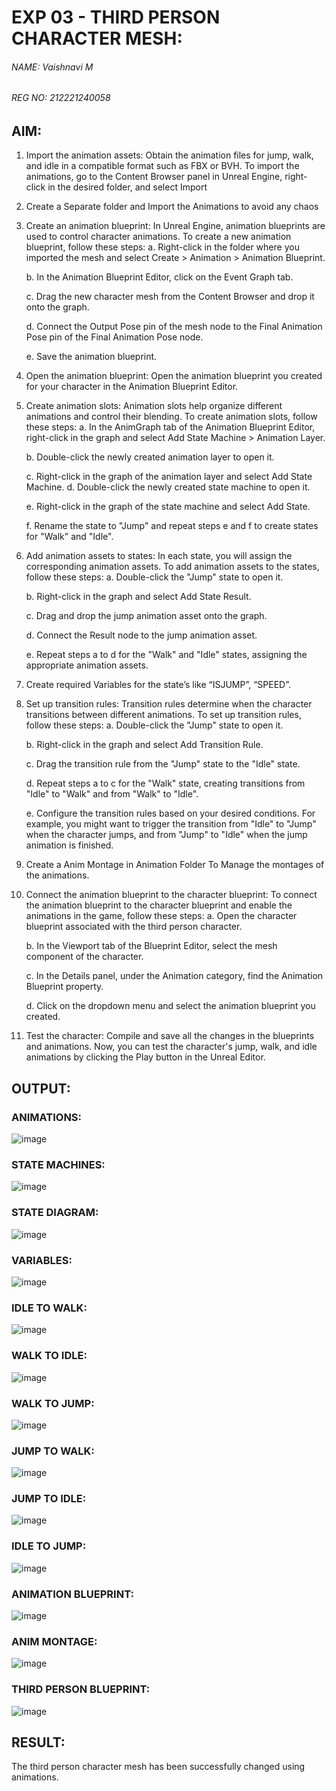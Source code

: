 # EXP 03 - THIRD PERSON CHARACTER MESH:

###### NAME: Vaishnavi M
###### REG NO: 212221240058 

## AIM:

1. Import the animation assets: Obtain the animation files for jump, walk, and idle in a compatible format such as FBX or BVH. To import the animations, go to the Content Browser panel in Unreal Engine, right-click in the desired folder, and select Import 

2. Create a Separate folder and Import the Animations to avoid any chaos 

3. Create an animation blueprint: In Unreal Engine, animation blueprints are used to control character animations. To create a new animation blueprint, follow these steps: 
    a. Right-click in the folder where you imported the mesh and select Create > Animation > Animation Blueprint. 
    
    b. In the Animation Blueprint Editor, click on the Event Graph tab. 
    
    c. Drag the new character mesh from the Content Browser and drop it onto the graph. 
    
    d. Connect the Output Pose pin of the mesh node to the Final Animation Pose pin of the Final Animation Pose node. 
    
    e. Save the animation blueprint. 
    
4. Open the animation blueprint: Open the animation blueprint you created for your character in the Animation Blueprint Editor. 

5. Create animation slots: Animation slots help organize different animations and control their blending. To create animation slots, follow these steps: 
    a. In the AnimGraph tab of the Animation Blueprint Editor, right-click in the graph and select Add State Machine > Animation Layer. 
    
    b. Double-click the newly created animation layer to open it. 
    
    c. Right-click in the graph of the animation layer and select Add State Machine. d. Double-click the newly created state machine to open it. 
    
    e. Right-click in the graph of the state machine and select Add State. 
    
    f. Rename the state to "Jump" and repeat steps e and f to create states for "Walk" and "Idle".
    
6. Add animation assets to states: In each state, you will assign the corresponding animation assets. To add animation assets to the states, follow these steps: 
    a. Double-click the "Jump" state to open it. 

    b. Right-click in the graph and select Add State Result. 

    c. Drag and drop the jump animation asset onto the graph. 

    d. Connect the Result node to the jump animation asset.

    e. Repeat steps a to d for the "Walk" and "Idle" states, assigning the appropriate animation assets. 

7. Create required Variables for the state’s like “ISJUMP”, “SPEED”. 

8. Set up transition rules: Transition rules determine when the character transitions between different animations. To set up transition rules, follow these steps: 
    a. Double-click the "Jump" state to open it. 
    
    b. Right-click in the graph and select Add Transition Rule. 
    
    c. Drag the transition rule from the "Jump" state to the "Idle" state. 
    
    d. Repeat steps a to c for the "Walk" state, creating transitions from "Idle" to "Walk" and from "Walk" to "Idle". 
    
    e. Configure the transition rules based on your desired conditions. For example, you might want to trigger the transition from "Idle" to "Jump" when the character jumps, and from "Jump" to "Idle" when the jump animation is finished. 

9. Create a Anim Montage in Animation Folder To Manage the montages of the animations.

10. Connect the animation blueprint to the character blueprint: To connect the animation blueprint to the character blueprint and enable the animations in the game, follow these steps:
    a. Open the character blueprint associated with the third person character. 
    
    b. In the Viewport tab of the Blueprint Editor, select the mesh component of the character.
    
    c. In the Details panel, under the Animation category, find the Animation Blueprint property. 
    
    d. Click on the dropdown menu and select the animation blueprint you created. 

11. Test the character: Compile and save all the changes in the blueprints and animations. Now, you can test the character's jump, walk, and idle animations by clicking the Play button in the Unreal Editor.

## OUTPUT:

### ANIMATIONS:
![image](https://github.com/VaishnaviMariappan/ThirdPerson-CharacterMesh/assets/94169913/40d7abde-0c5b-4109-b378-fc5cef13be7f)

### STATE MACHINES:
![image](https://github.com/VaishnaviMariappan/ThirdPerson-CharacterMesh/assets/94169913/7cdf2058-1bff-4d82-a8ea-c0540b274ea8)

### STATE DIAGRAM:
![image](https://github.com/VaishnaviMariappan/ThirdPerson-CharacterMesh/assets/94169913/04a305e4-3bb7-44f1-9304-bf6d3ed6c46f)

### VARIABLES:
![image](https://github.com/VaishnaviMariappan/ThirdPerson-CharacterMesh/assets/94169913/09111f80-e7ad-4909-ad63-2fde17ee4664)

### IDLE TO WALK:
![image](https://github.com/VaishnaviMariappan/ThirdPerson-CharacterMesh/assets/94169913/51994f43-4441-4bb7-8bc2-68462b2afec0)

### WALK TO IDLE:
![image](https://github.com/VaishnaviMariappan/ThirdPerson-CharacterMesh/assets/94169913/6a968fa0-7b07-4347-9791-7fc92ba460b8)

### WALK TO JUMP:
![image](https://github.com/VaishnaviMariappan/ThirdPerson-CharacterMesh/assets/94169913/322dd5bc-b616-4406-aafe-e415fa56710a)

### JUMP TO WALK:
![image](https://github.com/VaishnaviMariappan/ThirdPerson-CharacterMesh/assets/94169913/0449f56e-9c47-4c6f-95c2-8a727ea21d96)

### JUMP TO IDLE:
![image](https://github.com/VaishnaviMariappan/ThirdPerson-CharacterMesh/assets/94169913/02e99cbd-439f-4201-948c-1bffc9923dfc)

### IDLE TO JUMP:
![image](https://github.com/VaishnaviMariappan/ThirdPerson-CharacterMesh/assets/94169913/19a3d4c2-7dce-4524-8d28-72ca28f33702)

### ANIMATION BLUEPRINT:
![image](https://github.com/VaishnaviMariappan/ThirdPerson-CharacterMesh/assets/94169913/4ce5e3d1-6361-4101-8b22-46604d857e21)

### ANIM MONTAGE:
![image](https://github.com/VaishnaviMariappan/ThirdPerson-CharacterMesh/assets/94169913/ff4fa8d8-52f0-4aff-9412-99451f094827)

### THIRD PERSON BLUEPRINT:
![image](https://github.com/VaishnaviMariappan/ThirdPerson-CharacterMesh/assets/94169913/c7232189-8eb8-4eb2-af8d-cc1436e19910)

## RESULT:

The third person character mesh has been successfully changed using animations.
